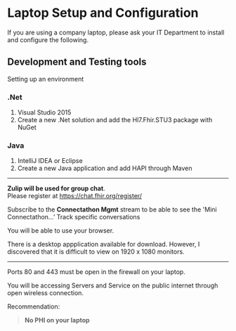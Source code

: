 
Laptop Setup and Configuration
==============================

If you are using a company laptop, please ask your IT Department to install and configure 
the following.

Development and Testing tools
-----------------------------
Setting up an environment 

### .Net ###

1. Visual Studio 2015
2. Create a new .Net solution and add the Hl7.Fhir.STU3 package with NuGet 

### Java ###

1. IntelliJ IDEA or Eclipse
2. Create a new Java application and add HAPI through Maven

----------




**Zulip will be used for group chat**.  
Please register at https://chat.fhir.org/register/ 

Subscribe to the **Connectathon Mgmt** stream to be able to see the 'Mini Connectathon…’ Track specific conversations

You will be able to use your browser. 

There is a desktop appplication available for download.
However, I discovered that it is difficult to view on 1920 x 1080 monitors.

----------
Ports 80 and 443 must be open in the firewall on your laptop.

You will be accessing Servers and Service on the public internet through open wireless 
connection.

Recommendation: 
> **No PHI on your laptop**
